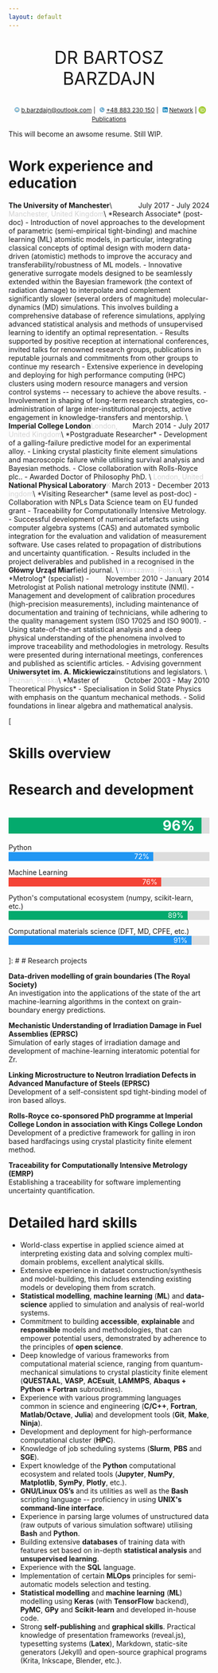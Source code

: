```yaml
---
layout: default
---
```


<style>
p.title {
  font-size  : 35px;
  font-weight: normal;
  text-align : center;
}
hr {
    display: block;
    height: 1px;
    border: 0;
    border-top: 1px solid #ccc;
    margin: 0px 0px 5px 0px;
    padding: 0;
}
p.center {text-align: center;}

* {box-sizing: border-box}
.container {
  width: 100%;
  line-height: 1;
  margin: 0 0 0.4em 0;
  padding: 0 0px;
  background-color: #ddd;
}
.skills {
  text-align: right;
  padding-top: 2px;
  padding-bottom: 2px;
  color: white;
}

.research {width: 96%; background-color: #04AA6D;}
.python {width: 72%; background-color: #2196F3;}
.ml {width: 76%; background-color: #f44336;}
.numpy {width: 89%; background-color: #04AA6D;}
.materials {width: 91%; background-color: #2196F3;}

</style>

<p class="title"> DR BARTOSZ BARZDAJN</p>
<p class="center" style="font-size: 12px">
<img src="./assets/mail.svg" width="15" style="vertical-align: middle; padding: 0px 0px 3px 5px" />
<a href="mailto:b.barzdajn@outlook.com" target="_blank">b.barzdajn@outlook.com</a> |
<img src="./assets/tel.svg" width="15" style="vertical-align: middle; padding: 0px 0px 3px 5px" />
<a href="tel:+48883230150" target="_blank">+48 883 230 150</a> |
<img src="./assets/linkedin.svg" width="15" style="vertical-align: middle; padding: 0px 0px 3px 5px" />
<a href="https://www.linkedin.com/in/bartosz-barzdajn" target="_blank">Network</a> | 
<img src="./assets/orcid.svg" width="15" style="vertical-align: middle; padding: 0px 0px 3px 0px" />
<a href="https://orcid.org/0000-0002-3081-4131" target="_blank">Publications</a>
</p>

This will become an awsome resume. Still WIP.

# Work experience and education

<div style="float: left; font-weight: bold"> The University of Manchester </div>
<div style="float: right"> July 2017 - July 2024 </div> \
<span style="color:lightgray">Manchester, United Kingdom</span>\
*Research Associate* (post-doc)
- Introduction of novel approaches to the development of parametric (semi-empirical tight-binding) and machine learning (ML) atomistic models, in particular, integrating classical concepts of optimal design with modern data-driven (atomistic) methods to improve the accuracy and transferability/robustness of ML models.
- Innovative generative surrogate models designed to be seamlessly extended within the Bayesian framework (the context of radiation damage) to interpolate and complement significantly slower (several orders of magnitude) molecular-dynamics (MD) simulations. This involves building a comprehensive database of reference simulations, applying advanced statistical analysis and methods of unsupervised learning to identify an optimal representation.
- Results supported by positive reception at international conferences, invited talks for renowned research groups, publications in reputable journals and commitments from other groups to continue my research
- Extensive experience in developing and deploying for high performance computing (HPC) clusters using modern resource managers and version control systems -- necessary to achieve the above results.
- Involvement in shaping of long-term research strategies, co-administration of large inter-institutional projects, active engagement in knowledge-transfers and mentorship.

<div style="float: left; font-weight: bold"> Imperial College London</div>
<div style="float: right"> March 2014 - July 2017 </div> \
<span style="color:lightgray">London, United Kingdom</span>\
*Postgraduate Researcher*
- Development of a galling-failure predictive model for an experimental alloy.
- Linking crystal plasticity finite element simulations and macroscopic failure while utilising survival analysis and Bayesian methods.
- Close collaboration with Rolls-Royce plc..
- Awarded Doctor of Philosophy PhD.

<div style="float: left; font-weight: bold"> National Physical Laboratory </div>
<div style="float: right"> March 2013 - December 2013 </div> \
<span style="color:lightgray">London, United Kingdom</span>\
*Visiting Researcher* (same level as post-doc)
- Collaboration with NPLs Data Science team on EU funded grant - Traceability for Computationally Intensive Metrology.
- Successful development of numerical artefacts using computer algebra systems (CAS) and automated symbolic integration for the evaluation and validation of measurement software. Use cases related to propagation of distributions and uncertainty quantification.
- Results included in the project deliverables and published in a recognised in the field journal.

<div style="float: left; font-weight: bold"> Główny Urząd Miar</div>
<div style="float: right"> November 2010 - January 2014 </div> \
<span style="color:lightgray">Warszawa, Polska</span>\
*Metrolog* (specialist)
- Metrologist at Polish national metrology institute (NMI).
- Management and development of calibration procedures (high-precision measurements), including maintenance of documentation and training of technicians, while adhering to the quality management system (ISO 17025 and ISO 9001).
- Using state-of-the-art statistical analysis and a deep physical understanding of the phenomena involved to improve traceability and methodologies in metrology. Results were presented during international meetings, conferences and published as scientific articles.
- Advising government institutions and legislators.


<div style="float: left; font-weight: bold"> Uniwersytet im. A. Mickiewicza</div>
<div style="float: right"> October 2003 - May 2010 </div> \
<span style="color:lightgray">Poznań, Polska</span>\
*Master of Theoretical Physics*
-  Specialisation in Solid State Physics with emphasis on the quantum mechanical methods. 
-  Solid foundations in linear algebra and mathematical analysis.

[
# Skills overview

# <p style="margin-bottom:.1em">Research and development</p>
# <div class="container"><div class="skills research">96% &nbsp;</div></div>
<p style="margin-bottom:.1em">Python</p>
<div class="container"><div class="skills python">72% &nbsp;</div></div>
<p style="margin-bottom:.1em">Machine Learning</p>
<div class="container"><div class="skills ml">76% &nbsp;</div></div>
<p style="margin-bottom:.1em">Python's computational ecosystem (numpy, scikit-learn, etc.)</p>
<div class="container"><div class="skills numpy">89% &nbsp;</div></div>
<p style="margin-bottom:.1em">Computational materials science (DFT, MD, CPFE, etc.)</p>
<div class="container"><div class="skills materials">91% &nbsp;</div></div>

<br>
]: #
# Research projects

**Data-driven modelling of grain boundaries (The Royal Society)**\
An investigation into the applications of the state of the art machine-learning algorithms in the context on grain-boundary energy predictions.
  
**Mechanistic Understanding of Irradiation Damage in Fuel Assemblies (EPRSC)**\
Simulation of early stages of irradiation damage and development of machine-learning interatomic potential for Zr.

**Linking Microstructure to Neutron Irradiation Defects in Advanced Manufacture of Steels (EPRSC)**\
Development of a self-consistent spd tight-binding model of iron based alloys.

**Rolls-Royce co-sponsored PhD programme at Imperial College London in association with Kings College London**\
Development of a predictive framework for galling in iron based hardfacings using crystal plasticity finite element method.

**Traceability for Computationally Intensive Metrology (EMRP)**\
Establishing a traceability for software implementing uncertainty quantification.


# Detailed hard skills 

- World-class expertise in applied science aimed at interpreting existing data and solving complex multi-domain problems, excellent analytical skills. 
-  Extensive experience in dataset construction/synthesis and model-building, this includes extending existing models or developing them from scratch.
-  **Statistical modelling**, **machine learning** (**ML**) and **data-science** applied to simulation and analysis of real-world systems.
-  Commitment to building **accessible**, **explainable** and **responsible** models and methodologies, that can empower potential users, demonstrated by adherence to the principles of **open science**.
-  Deep knowledge of various frameworks from computational material science, ranging from quantum-mechanical simulations to crystal plasticity finite element (**QUESTAAL**, **VASP**, **ACEsuit**, **LAMMPS**, **Abaqus + Python + Fortran** subroutines).
-  Experience with various programming languages common in science and engineering (**C/C++**, **Fortran**, **Matlab/Octave**, **Julia**) and development tools (**Git**, **Make**, **Ninja**). 
-  Development and deployment for high-performance computational cluster (**HPC**).
-  Knowledge of job scheduling systems (**Slurm**, **PBS** and **SGE**).
-  Expert knowledge of the **Python** computational ecosystem and related tools (**Jupyter**, **NumPy**, **Matplotlib**, **SymPy**, **Plotly**, etc.).
-  **GNU/Linux OS’s** and its utilities as well as the **Bash** scripting language -- proficiency in using **UNIX's command-line interface**.
-  Experience in parsing large volumes of unstructured data (raw outputs of various simulation software) utilising **Bash** and **Python**. 
-  Building extensive **databases** of training data with features set based on in-depth **statistical analysis** and **unsupervised learning**.
-  Experience with the **SQL** language.
-  Implementation of certain **MLOps** principles for semi-automatic models selection and testing.
-  **Statistical modelling** and **machine learning** (**ML**) modelling using **Keras** (with **TensorFlow** backend), **PyMC**, **GPy** and **Scikit-learn** and developed in-house code.
-  Strong **self-publishing** and **graphical skills**. Practical knowledge of presentation frameworks (reveal.js), typesetting systems (**Latex**), Markdown, static-site generators (Jekyll) and open-source graphical programs (Krita, Inkscape, Blender, etc.).
